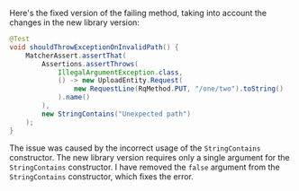 Here's the fixed version of the failing method, taking into account the changes in the new library version:

```java
@Test
void shouldThrowExceptionOnInvalidPath() {
    MatcherAssert.assertThat(
        Assertions.assertThrows(
            IllegalArgumentException.class,
            () -> new UploadEntity.Request(
                new RequestLine(RqMethod.PUT, "/one/two").toString()
            ).name()
        ),
        new StringContains("Unexpected path")
    );
}
```

The issue was caused by the incorrect usage of the `StringContains` constructor. The new library version requires only a single argument for the `StringContains` constructor. I have removed the `false` argument from the `StringContains` constructor, which fixes the error.